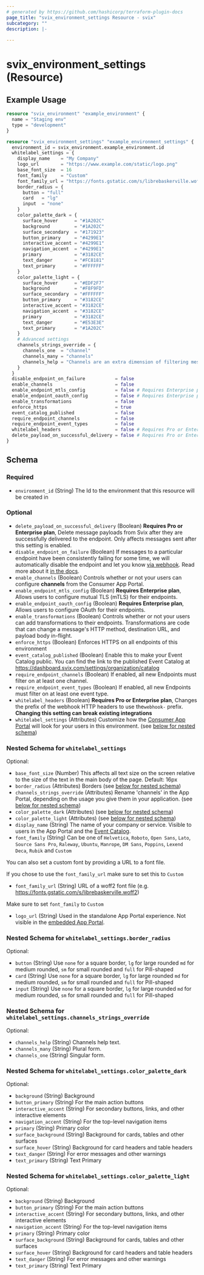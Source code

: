 ```yaml
---
# generated by https://github.com/hashicorp/terraform-plugin-docs
page_title: "svix_environment_settings Resource - svix"
subcategory: ""
description: |-
  
---
```


# svix_environment_settings (Resource)



## Example Usage

```terraform
resource "svix_environment" "example_environment" {
  name = "Staging env"
  type = "development"
}

resource "svix_environment_settings" "example_environment_settings" {
  environment_id = svix_environment.example_environment.id
  whitelabel_settings = {
    display_name    = "My Company"
    logo_url        = "https://www.example.com/static/logo.png"
    base_font_size  = 16
    font_family     = "Custom"
    font_family_url = "https://fonts.gstatic.com/s/librebaskerville.woff2"
    border_radius = {
      button = "full"
      card   = "lg"
      input  = "none"
    }
    color_palette_dark = {
      surface_hover      = "#1A202C"
      background         = "#1A202C"
      surface_secondary  = "#171923"
      button_primary     = "#4299E1"
      interactive_accent = "#4299E1"
      navigation_accent  = "#4299E1"
      primary            = "#3182CE"
      text_danger        = "#FC8181"
      text_primary       = "#FFFFFF"
    }
    color_palette_light = {
      surface_hover      = "#EDF2F7"
      background         = "#F8F9FD"
      surface_secondary  = "#FFFFFF"
      button_primary     = "#3182CE"
      interactive_accent = "#3182CE"
      navigation_accent  = "#3182CE"
      primary            = "#3182CE"
      text_danger        = "#E53E3E"
      text_primary       = "#1A202C"
    }
    # Advanced settings
    channels_strings_override = {
      channels_one  = "channel"
      channels_many = "channels"
      channels_help = "Channels are an extra dimension of filtering messages orthogonal to event types. They are case-sensitive and only messages with the corresponding channel will be sent to this endpoint."
    }
  }
  disable_endpoint_on_failure           = false
  enable_channels                       = false
  enable_endpoint_mtls_config           = false # Requires Enterprise plan
  enable_endpoint_oauth_config          = false # Requires Enterprise plan
  enable_transformations                = false
  enforce_https                         = true
  event_catalog_published               = false
  require_endpoint_channels             = false
  require_endpoint_event_types          = false
  whitelabel_headers                    = false # Requires Pro or Enterprise plan
  delete_payload_on_successful_delivery = false # Requires Pro or Enterprise plan
}
```

<!-- schema generated by tfplugindocs -->
## Schema

### Required

- `environment_id` (String) The Id to the environment that this resource will be created in

### Optional

- `delete_payload_on_successful_delivery` (Boolean) <strong>Requires Pro or Enterprise plan</strong>, Delete message payloads from Svix after they are successfully
delivered to the endpoint. Only affects messages sent after this
setting is enabled.
- `disable_endpoint_on_failure` (Boolean) If messages to a particular endpoint have been consistently failing for
some time, we will automatically disable the endpoint and let 
you know [via webhook](https://docs.svix.com/incoming-webhooks). Read 
more about it [in the docs](https://docs.svix.com/retries#disabling-failing-endpoints).
- `enable_channels` (Boolean) Controls whether or not your users can configure
<strong>channels</strong> from the Consumer App Portal.
- `enable_endpoint_mtls_config` (Boolean) <strong>Requires Enterprise plan</strong>, Allows users to configure mutual TLS (mTLS) for their endpoints.
- `enable_endpoint_oauth_config` (Boolean) <strong>Requires Enterprise plan</strong>, Allows users to configure OAuth for their endpoints.
- `enable_transformations` (Boolean) Controls whether or not your users can add transformations to their
endpoints. Transformations are code that can change a message's HTTP
method, destination URL, and payload body in-flight.
- `enforce_https` (Boolean) Enforces HTTPS on all endpoints of this environment
- `event_catalog_published` (Boolean) Enable this to make your Event Catalog public. You can find the link to the published Event Catalog at https://dashboard.svix.com/settings/organization/catalog
- `require_endpoint_channels` (Boolean) If enabled, all new Endpoints must filter on at least one channel.
- `require_endpoint_event_types` (Boolean) If enabled, all new Endpoints must filter on at least one event type.
- `whitelabel_headers` (Boolean) <strong>Requires Pro or Enterprise plan</strong>, Changes the prefix of the webhook HTTP headers to use the`webhook-` prefix. <strong>Changing this setting can break existing integrations</strong>
- `whitelabel_settings` (Attributes) Customize how the [Consumer App Portal](https://docs.svix.com/management-ui) will look for your users in this environment. (see [below for nested schema](#nestedatt--whitelabel_settings))

<a id="nestedatt--whitelabel_settings"></a>
### Nested Schema for `whitelabel_settings`

Optional:

- `base_font_size` (Number) This affects all text size on the screen relative to the size of the text in the main body of the page. Default: 16px
- `border_radius` (Attributes) Borders (see [below for nested schema](#nestedatt--whitelabel_settings--border_radius))
- `channels_strings_override` (Attributes) Rename 'channels' in the App Portal, depending on the usage you give them in your application. (see [below for nested schema](#nestedatt--whitelabel_settings--channels_strings_override))
- `color_palette_dark` (Attributes) (see [below for nested schema](#nestedatt--whitelabel_settings--color_palette_dark))
- `color_palette_light` (Attributes) (see [below for nested schema](#nestedatt--whitelabel_settings--color_palette_light))
- `display_name` (String) The name of your company or service. Visible to users in the App Portal and the [Event Catalog](https://docs.svix.com/event-types#publishing-your-event-catalog).
- `font_family` (String) Can be one of `Helvetica`, `Roboto`, `Open Sans`, `Lato`, `Source Sans Pro`, `Raleway`, `Ubuntu`, `Manrope`, `DM Sans`, `Poppins`, `Lexend Deca`, `Rubik` and `Custom`

You can also set a custom font by providing a URL to a font file. 

If you chose to use the `font_family_url` make sure to set this to `Custom`
- `font_family_url` (String) URL of a woff2 font file (e.g. https://fonts.gstatic.com/s/librebaskerville.woff2)

Make sure to set `font_family` to `Custom`
- `logo_url` (String) Used in the standalone App Portal experience. Not visible in the [embedded App Portal](https://docs.svix.com/management-ui).

<a id="nestedatt--whitelabel_settings--border_radius"></a>
### Nested Schema for `whitelabel_settings.border_radius`

Optional:

- `button` (String) Use `none` for a square border, `lg` for large rounded `md` for medium rounded, `sm` for small rounded and `full` for Pill-shaped
- `card` (String) Use `none` for a square border, `lg` for large rounded `md` for medium rounded, `sm` for small rounded and `full` for Pill-shaped
- `input` (String) Use `none` for a square border, `lg` for large rounded `md` for medium rounded, `sm` for small rounded and `full` for Pill-shaped


<a id="nestedatt--whitelabel_settings--channels_strings_override"></a>
### Nested Schema for `whitelabel_settings.channels_strings_override`

Optional:

- `channels_help` (String) Channels help text.
- `channels_many` (String) Plural form.
- `channels_one` (String) Singular form.


<a id="nestedatt--whitelabel_settings--color_palette_dark"></a>
### Nested Schema for `whitelabel_settings.color_palette_dark`

Optional:

- `background` (String) Background
- `button_primary` (String) For the main action buttons
- `interactive_accent` (String) For secondary buttons, links, and other interactive elements
- `navigation_accent` (String) For the top-level navigation items
- `primary` (String) Primary color
- `surface_background` (String) Background for cards, tables and other surfaces
- `surface_hover` (String) Background for card headers and table headers
- `text_danger` (String) For error messages and other warnings
- `text_primary` (String) Text Primary


<a id="nestedatt--whitelabel_settings--color_palette_light"></a>
### Nested Schema for `whitelabel_settings.color_palette_light`

Optional:

- `background` (String) Background
- `button_primary` (String) For the main action buttons
- `interactive_accent` (String) For secondary buttons, links, and other interactive elements
- `navigation_accent` (String) For the top-level navigation items
- `primary` (String) Primary color
- `surface_background` (String) Background for cards, tables and other surfaces
- `surface_hover` (String) Background for card headers and table headers
- `text_danger` (String) For error messages and other warnings
- `text_primary` (String) Text Primary
